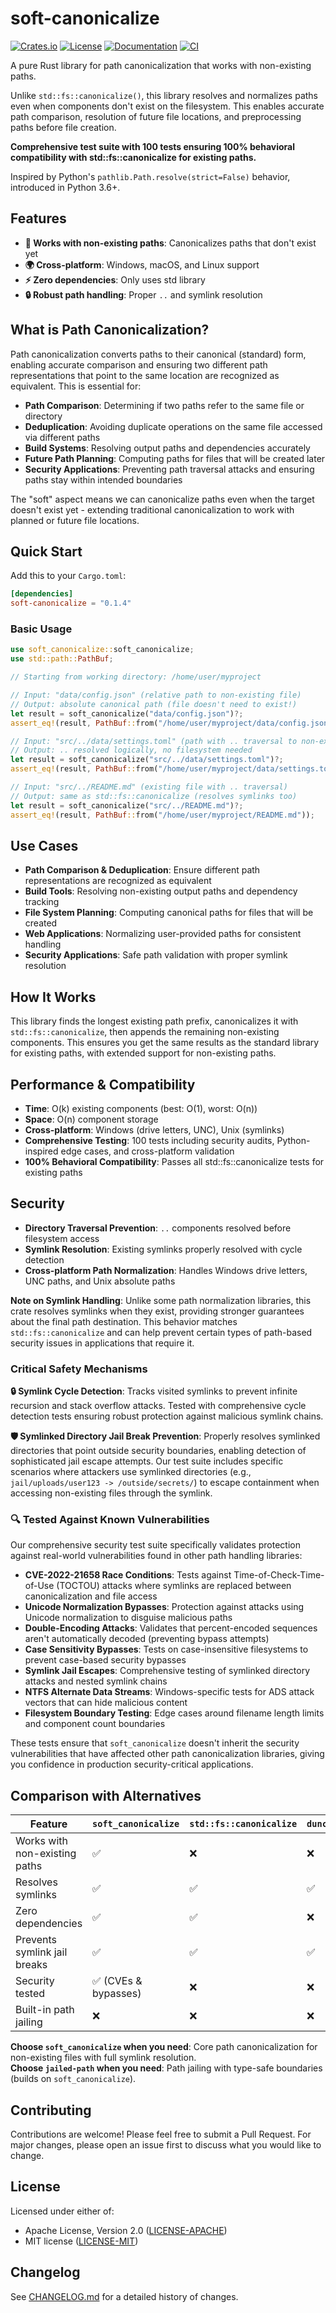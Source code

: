 # soft-canonicalize

[![Crates.io](https://img.shields.io/crates/v/soft-canonicalize.svg)](https://crates.io/crates/soft-canonicalize)
[![License](https://img.shields.io/badge/license-MIT%20OR%20Apache--2.0-blue.svg)](LICENSE-MIT)
[![Documentation](https://docs.rs/soft-canonicalize/badge.svg)](https://docs.rs/soft-canonicalize)
[![CI](https://github.com/DK26/soft-canonicalize-rs/actions/workflows/ci.yml/badge.svg)](https://github.com/DK26/soft-canonicalize-rs/actions)

A pure Rust library for path canonicalization that works with non-existing paths.

Unlike `std::fs::canonicalize()`, this library resolves and normalizes paths even when components don't exist on the filesystem. This enables accurate path comparison, resolution of future file locations, and preprocessing paths before file creation.

**Comprehensive test suite with 100 tests ensuring 100% behavioral compatibility with std::fs::canonicalize for existing paths.**

Inspired by Python's `pathlib.Path.resolve(strict=False)` behavior, introduced in Python 3.6+.

## Features

- **🚀 Works with non-existing paths**: Canonicalizes paths that don't exist yet
- **🌍 Cross-platform**: Windows, macOS, and Linux support  
- **⚡ Zero dependencies**: Only uses std library
- **🔒 Robust path handling**: Proper `..` and symlink resolution

## What is Path Canonicalization?

Path canonicalization converts paths to their canonical (standard) form, enabling accurate comparison and ensuring two different path representations that point to the same location are recognized as equivalent. This is essential for:

- **Path Comparison**: Determining if two paths refer to the same file or directory
- **Deduplication**: Avoiding duplicate operations on the same file accessed via different paths  
- **Build Systems**: Resolving output paths and dependencies accurately
- **Future Path Planning**: Computing paths for files that will be created later
- **Security Applications**: Preventing path traversal attacks and ensuring paths stay within intended boundaries

The "soft" aspect means we can canonicalize paths even when the target doesn't exist yet - extending traditional canonicalization to work with planned or future file locations.

## Quick Start

Add this to your `Cargo.toml`:

```toml
[dependencies]
soft-canonicalize = "0.1.4"
```

### Basic Usage

```rust
use soft_canonicalize::soft_canonicalize;
use std::path::PathBuf;

// Starting from working directory: /home/user/myproject

// Input: "data/config.json" (relative path to non-existing file)
// Output: absolute canonical path (file doesn't need to exist!)
let result = soft_canonicalize("data/config.json")?;
assert_eq!(result, PathBuf::from("/home/user/myproject/data/config.json"));

// Input: "src/../data/settings.toml" (path with .. traversal to non-existing file)  
// Output: .. resolved logically, no filesystem needed
let result = soft_canonicalize("src/../data/settings.toml")?;
assert_eq!(result, PathBuf::from("/home/user/myproject/data/settings.toml"));

// Input: "src/../README.md" (existing file with .. traversal)
// Output: same as std::fs::canonicalize (resolves symlinks too)
let result = soft_canonicalize("src/../README.md")?;
assert_eq!(result, PathBuf::from("/home/user/myproject/README.md"));
```

## Use Cases

- **Path Comparison & Deduplication**: Ensure different path representations are recognized as equivalent
- **Build Tools**: Resolving non-existing output paths and dependency tracking
- **File System Planning**: Computing canonical paths for files that will be created
- **Web Applications**: Normalizing user-provided paths for consistent handling
- **Security Applications**: Safe path validation with proper symlink resolution

## How It Works

This library finds the longest existing path prefix, canonicalizes it with `std::fs::canonicalize`, then appends the remaining non-existing components. This ensures you get the same results as the standard library for existing paths, with extended support for non-existing paths.

## Performance & Compatibility

- **Time**: O(k) existing components (best: O(1), worst: O(n))
- **Space**: O(n) component storage
- **Cross-platform**: Windows (drive letters, UNC), Unix (symlinks)
- **Comprehensive Testing**: 100 tests including security audits, Python-inspired edge cases, and cross-platform validation
- **100% Behavioral Compatibility**: Passes all std::fs::canonicalize tests for existing paths

## Security

- **Directory Traversal Prevention**: `..` components resolved before filesystem access
- **Symlink Resolution**: Existing symlinks properly resolved with cycle detection
- **Cross-platform Path Normalization**: Handles Windows drive letters, UNC paths, and Unix absolute paths

**Note on Symlink Handling**: Unlike some path normalization libraries, this crate resolves symlinks when they exist, providing stronger guarantees about the final path destination. This behavior matches `std::fs::canonicalize` and can help prevent certain types of path-based security issues in applications that require it.

### Critical Safety Mechanisms

**🔒 Symlink Cycle Detection**: Tracks visited symlinks to prevent infinite recursion and stack overflow attacks. Tested with comprehensive cycle detection tests ensuring robust protection against malicious symlink chains.

**🛡️ Symlinked Directory Jail Break Prevention**: Properly resolves symlinked directories that point outside security boundaries, enabling detection of sophisticated jail escape attempts. Our test suite includes specific scenarios where attackers use symlinked directories (e.g., `jail/uploads/user123 -> /outside/secrets/`) to escape containment when accessing non-existing files through the symlink.

### 🔍 Tested Against Known Vulnerabilities

Our comprehensive security test suite specifically validates protection against real-world vulnerabilities found in other path handling libraries:

- **CVE-2022-21658 Race Conditions**: Tests against Time-of-Check-Time-of-Use (TOCTOU) attacks where symlinks are replaced between canonicalization and file access
- **Unicode Normalization Bypasses**: Protection against attacks using Unicode normalization to disguise malicious paths
- **Double-Encoding Attacks**: Validates that percent-encoded sequences aren't automatically decoded (preventing bypass attempts)
- **Case Sensitivity Bypasses**: Tests on case-insensitive filesystems to prevent case-based security bypasses
- **Symlink Jail Escapes**: Comprehensive testing of symlinked directory attacks and nested symlink chains
- **NTFS Alternate Data Streams**: Windows-specific tests for ADS attack vectors that can hide malicious content
- **Filesystem Boundary Testing**: Edge cases around filename length limits and component count boundaries

These tests ensure that `soft_canonicalize` doesn't inherit the security vulnerabilities that have affected other path canonicalization libraries, giving you confidence in production security-critical applications.

## Comparison with Alternatives

| Feature                       | `soft_canonicalize` | `std::fs::canonicalize` | `dunce::canonicalize` | `normpath::normalize` | `path_absolutize` | `jailed-path`       |
| ----------------------------- | ------------------- | ----------------------- | --------------------- | --------------------- | ----------------- | ------------------- |
| Works with non-existing paths | ✅                   | ❌                       | ❌                     | ✅                     | ✅                 | ✅ (via this crate) |
| Resolves symlinks             | ✅                   | ✅                       | ✅                     | ❌                     | ❌                 | ✅ (via this crate) |
| Zero dependencies             | ✅                   | ✅                       | ❌                     | ❌                     | ❌                 | ❌ (uses this crate)|
| Prevents symlink jail breaks  | ✅                   | ✅                       | ✅                     | N/A                   | ⚠️ (no symlink resolution) | ✅ (via this crate) |
| Security tested               | ✅ (CVEs & bypasses) | ❌                       | ❌                     | ❌                     | ❌                 | ✅ (via this crate) |
| Built-in path jailing         | ❌                   | ❌                       | ❌                     | ❌                     | ❌                 | ✅ (enforcement)    |

**Choose `soft_canonicalize` when you need**: Core path canonicalization for non-existing files with full symlink resolution.  
**Choose `jailed-path` when you need**: Path jailing with type-safe boundaries (builds on `soft_canonicalize`).

## Contributing

Contributions are welcome! Please feel free to submit a Pull Request. For major changes, please open an issue first to discuss what you would like to change.

## License

Licensed under either of:

- Apache License, Version 2.0 ([LICENSE-APACHE](LICENSE-APACHE))
- MIT license ([LICENSE-MIT](LICENSE-MIT))

## Changelog

See [CHANGELOG.md](CHANGELOG.md) for a detailed history of changes.
